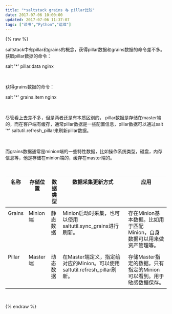 ```yaml
---
title: "*saltstack grains 与 pillar比较"
date: 2017-07-06 10:00:00
updated: 2017-07-06 11:37:07
tags: ["读书","Python","运维"]
---
```

{% raw %}
<p>saltstack中有pillar和grains的概念，获得pillar数据和grains数据的命令差不多。获取pillar数据的命令：</p><p>salt &#39;*&#39; pillar.data nginx<br/></p><p><br/></p><p>获得grains数据的命令：</p><p>salt &#39;*&#39; grains.item nginx<br/></p><p><br/></p><p>尽管看上去差不多，但是两者还是有本质区别的， pillar数据是存储在master端的，而在客户端有缓存，通常pillar数据是一些配置信息，pillar数据可以通过salt &#39;*&#39; saltutil.refresh_pillar来刷新pillar数据。</p><p><br/></p><p>而grains数据通常是minion端的一些特性数据，比如操作系统类型，磁盘，内存信息等，他是存储在minion端的，缓存在master端的。</p><p><br/></p><table width="975"><thead style="box-sizing: border-box;"><tr style="box-sizing: border-box;" class="firstRow"><th style="box-sizing: border-box; padding: 8px; line-height: 20px; vertical-align: top; border-color: rgb(238, 238, 238);">名称</th><th style="box-sizing: border-box; padding: 8px; line-height: 20px; vertical-align: top; border-color: rgb(238, 238, 238);">存储位置</th><th style="box-sizing: border-box; padding: 8px; line-height: 20px; vertical-align: top; border-color: rgb(238, 238, 238);">数据类型</th><th style="box-sizing: border-box; padding: 8px; line-height: 20px; vertical-align: top; border-color: rgb(238, 238, 238);">数据采集更新方式</th><th style="box-sizing: border-box; padding: 8px; line-height: 20px; vertical-align: top; border-color: rgb(238, 238, 238);">应用</th></tr></thead><tbody style="box-sizing: border-box;"><tr style="box-sizing: border-box;"><td style="box-sizing: border-box; padding: 8px; line-height: 20px; vertical-align: top; border-color: rgb(238, 238, 238);">Grains</td><td style="box-sizing: border-box; padding: 8px; line-height: 20px; vertical-align: top; border-color: rgb(238, 238, 238);">Minion端</td><td style="box-sizing: border-box; padding: 8px; line-height: 20px; vertical-align: top; border-color: rgb(238, 238, 238);">静态数据</td><td style="box-sizing: border-box; padding: 8px; line-height: 20px; vertical-align: top; border-color: rgb(238, 238, 238);">Minion启动时采集，也可以使用saltutil.sync_grains进行刷新。</td><td style="box-sizing: border-box; padding: 8px; line-height: 20px; vertical-align: top; border-color: rgb(238, 238, 238);">存在Minion基本数据。比如用于匹配Minion，自身数据可以用来做资产管理等。</td></tr><tr style="box-sizing: border-box;"><td style="box-sizing: border-box; padding: 8px; line-height: 20px; vertical-align: top; border-color: rgb(238, 238, 238);">Pillar</td><td style="box-sizing: border-box; padding: 8px; line-height: 20px; vertical-align: top; border-color: rgb(238, 238, 238);">Master端</td><td style="box-sizing: border-box; padding: 8px; line-height: 20px; vertical-align: top; border-color: rgb(238, 238, 238);">动态数据</td><td style="box-sizing: border-box; padding: 8px; line-height: 20px; vertical-align: top; border-color: rgb(238, 238, 238);">在Master端定义，指定给对应的Minion。可以使用saltutil.refresh_pillar刷新。</td><td style="box-sizing: border-box; padding: 8px; line-height: 20px; vertical-align: top; border-color: rgb(238, 238, 238);">存储Master指定的数据，只有指定的Minion可以看到。用于敏感数据保存。</td></tr></tbody></table><p><br/></p>
{% endraw %}
